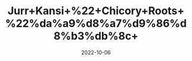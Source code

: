 ---
title: 'Jurr+Kansi+%22+Chicory+Roots+%22%da%a9%d8%a7%d9%86%d8%b3%db%8c+'
date: '2022-10-06' 
metatag: '' 
inventory: '0' 
draft: false 
# meta description 
shortDescripton: 'Fresh+chicory+root+is+composed+of+68%25+inulin+by+dry+weight+and+it+may+aid+bowel+movements.'
description: 'Herb'
longdescription: ''
featured: True
# product Price
price: '40.0'
# Product Short Description
shortDescription: 'Fresh+chicory+root+is+composed+of+68%25+inulin+by+dry+weight+and+it+may+aid+bowel+movements.'
productID: 'C9E18CD4-BF26-ED11-9968-005056B3A416'
type: 'products'
category: 'Herb' 
thumnailproduct: 'https://eraconnect.blob.core.windows.net/product-images/aminsaddiquidawakhana/C9E18CD4-BF26-ED11-9968-005056B3A416.webp' 
images:
  - image: 'https://eraconnect.blob.core.windows.net/product-images/aminsaddiquidawakhana/C9E18CD4-BF26-ED11-9968-005056B3A416.webp'  
Variants:
---
